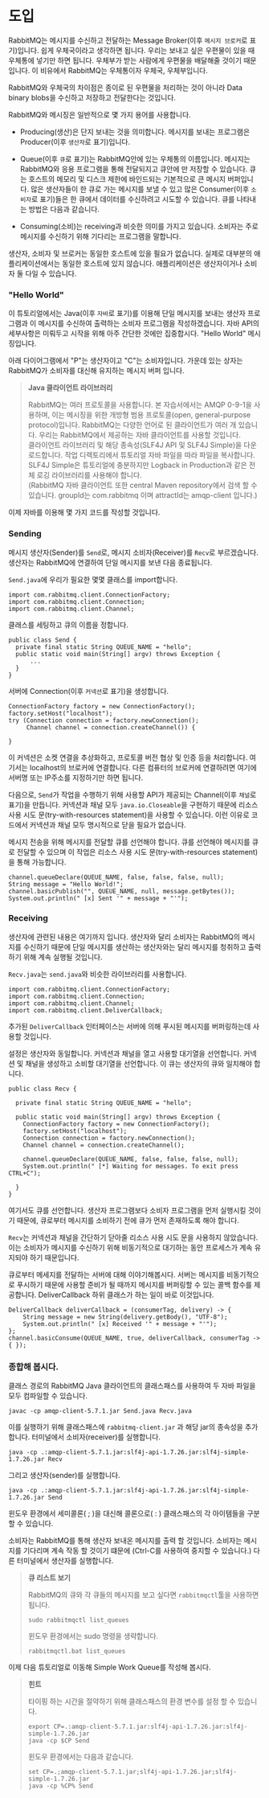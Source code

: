 # 도입

RabbitMQ는 메시지를 수신하고 전달하는 Message Broker(이후 `메시지 브로커`로 표기)입니다. 쉽게 우체국이라고 생각하면 됩니다. 우리는 보내고 싶은 우편물이 있을 때 우체통에 넣기만 하면 됩니다. 우체부가 받는 사람에게 우편물을 배달해줄 것이기 때문입니다. 이 비유에서 RabbitMQ는 우체통이자 우체국, 우체부입니다.

RabbitMQ와 우체국의 차이점은 종이로 된 우편물을 처리하는 것이 아니라 Data binary blobs을 수신하고 저장하고 전달한다는 것입니다.

RabbitMQ와 메시징은 일반적으로 몇 가지 용어를 사용합니다.

+ Producing(생산)은 단지 보내는 것을 의미합니다. 메시지를 보내는 프로그램은 Producer(이후 `생산자`로 표기)입니다.

+ Queue(이후 `큐`로 표기)는 RabbitMQ안에 있는 우체통의 이름입니다. 메시지는 RabbitMQ와 응용 프로그램을 통해 전달되지고 큐안에 만 저장할 수 있습니다. 큐는 호스트의 메모리 및 디스크 제한에 바인드되는 기본적으로 큰 메시지 버퍼입니다. 많은 생산자들이 한 큐로 가는 메시지를 보낼 수 있고 많은 Consumer(이후 `소비자`로 표기)들은 한 큐에서 데이터를 수신하려고 시도할 수 있습니다. 큐를 나타내는 방법은 다음과 같습니다.

+ Consuming(소비)는 receiving과 비슷한 의미를 가지고 있습니다. 소비자는 주로 메시지를 수신하기 위해 기다리는 프로그램을 말합니다.

생산자, 소비자 및 브로커는 동일한 호스트에 있을 필요가 없습니다. 실제로 대부분의 애플리케이션에서는 동일한 호스트에 있지 않습니다. 애플리케이션은 생산자이거나 소비자 둘 다일 수 있습니다.

### "Hello World"

이 튜토리얼에서는 Java(이후 `자바`로 표기)를 이용해 단일 메시지를 보내는 생산자 프로그램과 이 메시지를 수신하여 출력하는 소비자 프로그램을 작성하겠습니다. 자바 API의 세부사항은 미뤄두고 시작을 위해 아주 간단한 것에만 집중합시다. "Hello World" 메시징입니다.

아래 다이어그램에서 "P"는 생산자이고 "C"는 소비자입니다. 가운데 있는 상자는 RabbitMQ가 소비자를 대신해 유지하는 메시지 버퍼 입니다.


> __Java 클라이언트 라이브러리__    
>
> RabbitMQ는 여러 프로토콜을 사용합니다. 본 자습서에서는 AMQP 0-9-1을 사용하며, 이는 메시징을 위한 개방형 범용 프로토콜(open, general-purpose protocol)입니다. RabbitMQ는 다양한 언어로 된 클라이언트가 여러 개 있습니다. 우리는 RabbitMQ에서 제공하는 자바 클라이언트를 사용할 것입니다.  
 클라이언트 라이브러리 및 해당 종속성(SLF4J API 및 SLF4J Simple)을 다운로드합니다. 작업 디렉토리에서 튜토리얼 자바 파일을 따라 파일을 복사합니다.  
 SLF4J Simple은 튜토리얼에 충분하지만 Logback in Production과 같은 전체 로깅 라이브러리를 사용해야 합니다.  
 (RabbitMQ 자바 클라이언트 또한 central Maven repository에서 검색 할 수 있습니다. groupId는 com.rabbitmq 이며 attractId는 amqp-client 입니다.)  


이제 자바를 이용해 몇 가지 코드를 작성할 것입니다.

### __Sending__

메시지 생산자(Sender)를 `Send`로, 메시지 소비자(Receiver)를 `Recv`로 부르겠습니다. 생산자는 RabbitMQ에 연결하여 단일 메시지를 보낸 다음 종료됩니다.

`Send.java`에 우리가 필요한 몇몇 클래스를 import합니다.

```
import com.rabbitmq.client.ConnectionFactory;
import com.rabbitmq.client.Connection;
import com.rabbitmq.client.Channel;
```

클래스를 세팅하고 큐의 이름을 정합니다.

```
public class Send {
  private final static String QUEUE_NAME = "hello";
  public static void main(String[] argv) throws Exception {
      ...
  }
}    
```

서버에 Connection(이후 `커넥션`로 표기)을 생성합니다.

```
ConnectionFactory factory = new ConnectionFactory();
factory.setHost("localhost");
try (Connection connection = factory.newConnection();
     Channel channel = connection.createChannel()) {

}
```

이 커넥션은 소켓 연결을 추상화하고, 프로토콜 버전 협상 및 인증 등을 처리합니다. 여기서는 localhost의 브로커에 연결합니다. 다른 컴퓨터의 브로커에 연결하려면 여기에 서버명 또는 IP주소를 지정하기만 하면 됩니다.

다음으로, `Send`가 작업을 수행하기 위해 사용할 API가 제공되는 Channel(이후 `채널`로 표기)을 만듭니다. 커넥션과 채널 모두 `java.io.Closeable`을 구현하기 때문에 리소스 사용 시도 문(try-with-resources statement)을 사용할 수 있습니다. 이런 이유로 코드에서 커넥션과 채널 모두 명시적으로 닫을 필요가 없습니다.

메시지 전송을 위해 메시지를 전달할 큐를 선언해야 합니다. 큐를 선언해야 메시지를 큐로 전달할 수 있으며 이 작업은 리소스 사용 시도 문(try-with-resources statement)을 통해 가능합니다.

```
channel.queueDeclare(QUEUE_NAME, false, false, false, null);
String message = "Hello World!";
channel.basicPublish("", QUEUE_NAME, null, message.getBytes());
System.out.println(" [x] Sent '" + message + "'");
```

### __Receiving__

생산자에 관련된 내용은 여기까지 입니다. 생산자와 달리 소비자는 RabbitMQ의 메시지를 수신하기 때문에 단일 메시지를 생산하는 생산자와는 달리 메시지를 청취하고 출력하기 위해 계속 실행될 것입니다.

`Recv.java`는 `send.java`와 비슷한 라이브러리를 사용합니다.

```
import com.rabbitmq.client.ConnectionFactory;
import com.rabbitmq.client.Connection;
import com.rabbitmq.client.Channel;
import com.rabbitmq.client.DeliverCallback;
```

추가된 `DeliverCallback` 인터페이스는 서버에 의해 푸시된 메시지를 버퍼링하는데 사용할 것입니다.

설정은 생산자와 동일합니다. 커넥션과 채널을 열고 사용할 대기열을 선언합니다. 커넥션 및 채널을 생성하고 소비할 대기열을 선언합니다. 이 큐는 생산자의 큐와 일치해야 합니다.

```
public class Recv {

  private final static String QUEUE_NAME = "hello";

  public static void main(String[] argv) throws Exception {
    ConnectionFactory factory = new ConnectionFactory();
    factory.setHost("localhost");
    Connection connection = factory.newConnection();
    Channel channel = connection.createChannel();

    channel.queueDeclare(QUEUE_NAME, false, false, false, null);
    System.out.println(" [*] Waiting for messages. To exit press CTRL+C");

  }
}
```

여기서도 큐를 선언합니다. 생산자 프로그램보다 소비자 프로그램을 먼저 실행시킬 것이기 때문에, 큐로부터 메시지를 소비하기 전에 큐가 먼저 존재하도록 해야 합니다.

`Recv`는 커넥션과 채널을 간단하기 닫아줄 리소스 사용 시도 문을 사용하지 않았습니다. 이는 소비자가 메시지를 수신하기 위해 비동기적으로 대기하는 동안 프로세스가 계속 유지되야 하기 때문입니다. 

큐로부터 메세지를 전달하는 서버에 대해 이야기해봅시다. 서버는 메시지를 비동기적으로 푸시하기 때문에 사용할 준비가 될 때까지 메시지를 버퍼링할 수 있는 콜백 함수를 제공합니다. DeliverCallback 하위 클래스가 하는 일이 바로 이것입니다.


```
DeliverCallback deliverCallback = (consumerTag, delivery) -> {
    String message = new String(delivery.getBody(), "UTF-8");
    System.out.println(" [x] Received '" + message + "'");
};
channel.basicConsume(QUEUE_NAME, true, deliverCallback, consumerTag -> { });
```

### __종합해 봅시다.__

클래스 경로의 RabbitMQ Java 클라이언트의 클래스패스를 사용하여 두 자바 파일을 모두 컴파일할 수 있습니다.

```
javac -cp amqp-client-5.7.1.jar Send.java Recv.java
```

이를 실행하기 위해 클래스패스에 `rabbitmq-client.jar` 과 해당 jar의 종속성을 추가합니다. 터미널에서 소비자(receiver)를 실행합니다.

```
java -cp .:amqp-client-5.7.1.jar:slf4j-api-1.7.26.jar:slf4j-simple-1.7.26.jar Recv
```

그리고 생산자(sender)를 실행합니다.

```
java -cp .:amqp-client-5.7.1.jar:slf4j-api-1.7.26.jar:slf4j-simple-1.7.26.jar Send
```

윈도우 환경에서 세미콜론( ; )을 대신해 콜론으로( : ) 클래스패스의 각 아이템들을 구분 할 수 있습니다.

소비자는 RabbitMQ를 통해 생산자 보내온 메시지를 출력 할 것입니다. 소비자는 메시지를 기다리며 계속 작동 할 것이기 떄문에 (Ctrl-C를 사용하여 중지할 수 있습니다.) 다른 터미널에서 생산자를 실행합니다.

> __큐 리스트 보기__
>
> RabbitMQ의 큐와 각 큐들의 메시지를 보고 싶다면 `rabbitmqctl`툴을 사용하면 됩니다.
> ```
> sudo rabbitmqctl list_queues
> ```
>
> 윈도우 환경에서는 sudo 명령을 생략합니다.
>
> ```
> rabbitmqctl.bat list_queues
> ```

이제 다음 튜토리얼로 이동해 Simple Work Queue를 작성해 봅시다.

> __힌트__
>
> 타이핑 하는 시간을 절약하기 위해 클래스패스의 환경 변수를 설정 할 수 있습니다.
> ```
> export CP=.:amqp-client-5.7.1.jar:slf4j-api-1.7.26.jar:slf4j-simple-1.7.26.jar
> java -cp $CP Send
> ```
>
> 윈도우 환경에서는 다음과 같습니다.
>
> ```
> set CP=.;amqp-client-5.7.1.jar;slf4j-api-1.7.26.jar;slf4j-simple-1.7.26.jar
> java -cp %CP% Send
> ```


